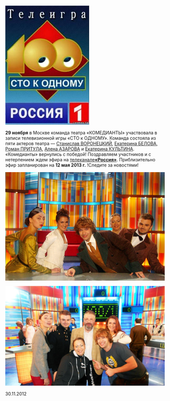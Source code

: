 [
![](image-01.jpg)
][0]


**29 ноября** в Москве команда театра «КОМЕДИАНТЫ» участвовала в записи телевизионной игры «СТО к ОДНОМУ». Команда состояла из пяти актеров театра — [Станислав ВОРОНЕЦКИЙ][1], [Екатерина БЕЛОВА][2], [Роман ПРИТУЛА][3], [Алена АЗАРОВА][4] и [Екатерина КУЛЬТИНА][5]. «Комедианты» вернулись с победой! Поздравляем участников и с нетерпением ждем эфира на [телеканале][6][**«Россия»**][6]. Приблизительно эфир запланирован на **12 мая 2013 г.** !Следите за новостями!


![](../foto-raznoe/image-02.jpg)


![](../foto-raznoe/image-01.jpg)


30.11.2012

[0]: http://russia.tv/brand/show/brand_id/9222
[1]: ../../person/stanislav-voronetskii "Станислав Воронецкий"
[2]: ../../person/ekaterina-belova "Екатерина Белова"
[3]: ../../person/roman-pritula "Роман Притула"
[4]: ../../person/alyona-azarova "Алёна Азарова"
[5]: ../../person/ekaterina-kultina "Екатерина Культина"
[6]: http://russia.tv/